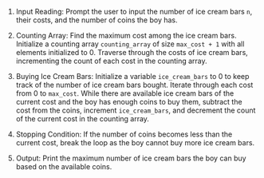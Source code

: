 

1. Input Reading: Prompt the user to input the number of ice cream bars `n`, their costs, and the number of coins the boy has.

2. Counting Array: Find the maximum cost among the ice cream bars. Initialize a counting array `counting_array` of size `max_cost + 1` with all elements initialized to 0. Traverse through the costs of ice cream bars, incrementing the count of each cost in the counting array.

3. Buying Ice Cream Bars: Initialize a variable `ice_cream_bars` to 0 to keep track of the number of ice cream bars bought. Iterate through each cost from 0 to `max_cost`. While there are available ice cream bars of the current cost and the boy has enough coins to buy them, subtract the cost from the coins, increment `ice_cream_bars`, and decrement the count of the current cost in the counting array.

4. Stopping Condition: If the number of coins becomes less than the current cost, break the loop as the boy cannot buy more ice cream bars.

5. Output: Print the maximum number of ice cream bars the boy can buy based on the available coins.

